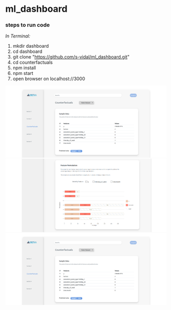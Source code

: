# ml_dashboard

### steps to run code

_In Terminal:_

1.  mkdir dashboard
2.  cd dashboard
3.  git clone "https://github.com/s-vidal/ml_dashboard.git"
4.  cd counterfactuals
5.  npm install
6.  npm start
7.  open browser on localhost://3000

![alt text](./demo/dataset1_1.png)
![alt text](./demo/dataset1_2.png)
![alt text](./demo/dataset1_1.png)

